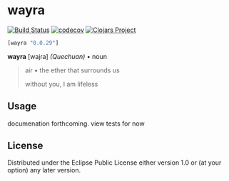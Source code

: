 # wayra
[![Build Status](https://travis-ci.org/mitchdzugan/wayra.svg?branch=master)](https://travis-ci.org/mitchdzugan/wayra)
[![codecov](https://codecov.io/gh/mitchdzugan/wayra/branch/master/graph/badge.svg)](https://codecov.io/gh/mitchdzugan/wayra)
[![Clojars Project](https://img.shields.io/clojars/v/wayra.svg)](https://clojars.org/wayra)

```clj
[wayra "0.0.29"]
```

**wayra** [wajɾa] *(Quechuan)* • noun
> air • the ether that surrounds us
> 
> without you, I am lifeless

## Usage

documenation forthcoming. view tests for now

## License

Distributed under the Eclipse Public License either version 1.0 or (at
your option) any later version.
